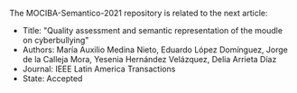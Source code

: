The MOCIBA-Semantico-2021 repository is related to the next article: 

- Title: "Quality assessment and semantic representation of the moudle on cyberbullying"
- Authors: María Auxilio Medina Nieto, Eduardo López Domínguez, Jorge de la Calleja Mora, Yesenia Hernández Velázquez, Delia Arrieta Díaz
- Journal: IEEE Latin America Transactions
- State: Accepted


